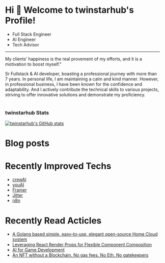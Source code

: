 Hi 👋 Welcome to twinstarhub's Profile!
============================
* Full Stack Engineer
* AI Engineer
* Tech Advisor
----------------------------------------------------

My clients’ happiness is the real provement of my efforts, and it is a motivation to boost myself."

Sr Fullstack & AI developer, boasting a professional journey with more than 7 years.
In personal life, I am maintaining a calm and kind manner.
However, in professional business, I have been known for the confidence and adaptability.
And I actively contribute the technical skills to various projects, striving to offer innovative solutions and demonstrate my proficiency.
<br> <br>
### twinstarhub Stats

<a href="http://www.github.com/twinstarhub"><img src="https://github-readme-stats.vercel.app/api?username=twinstarhub&show_icons=true&count_private=true&title_color=0891b2&text_color=ffffff&icon_color=0891b2&bg_color=1c1917&hide_border=true&theme=prussian&show=reviews,discussions_started,discussions_answered,prs_merged,prs_merged_percentage" alt="twinstarhub's GitHub stats" /></a>

# Blog posts
<!-- BLOG-POST-LIST:START -->
<!-- BLOG-POST-LIST:END -->

# Recently Improved Techs
- [crewAI](https://www.crewai.io/)
- [youAI](https://youai.ai/)
- [Framer](https://framer.com/)
- [Jitter](https://jitter.video/)
- [n8n](https://n8n.io/)

# Recently Read Acticles
- [A Golang based simple, easy-to-use, elegant open-source Home Cloud system](https://golang.ch/a-golang-based-simple-easy-to-use-elegant-open-source-home-cloud-system/?ref=dailydev)
- [Leveraging React Render Props for Flexible Component Composition](https://www.dhiwise.com/post/leveraging-react-render-props-for-flexible-component-composition)
- [AI for Game Development](https://huggingface.co/blog/ml-for-games-1?ref=dailydev)
- [An NFT without a Blockchain. No gas fees. No Eth. No gatekeepers](https://shkspr.mobi/blog/2021/12/an-nft-without-a-blockchain-no-gas-fees-no-eth/?ref=dailydev)

